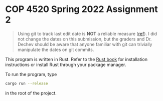 # COP 4520 Spring 2022 Assignment 2

> Using git to track last edit date is **NOT** a reliable measure ([ref](https://github.com/rob-3/git-time-demo)). I did not change the dates on this submission, but the graders and Dr. Dechev should be aware that anyone familiar with git can trivially manipulate the dates on git commits.

This program is written in Rust. Refer to the [Rust book](https://doc.rust-lang.org/cargo/getting-started/installation.html) for installation instructions or install Rust through your package manager.

To run the program, type

```bash
cargo run --release
```

in the root of the project.
